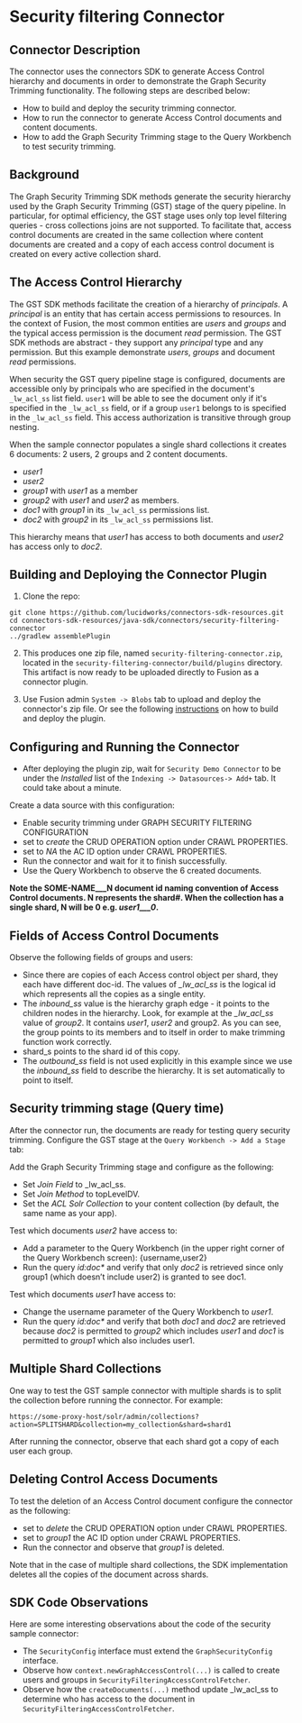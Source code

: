 # Security filtering Connector

## Connector Description

The connector uses the connectors SDK to generate Access Control hierarchy and documents in order to demonstrate the 
Graph Security Trimming functionality.
The following steps are described below:
- How to build and deploy the security trimming connector.
- How to run the connector to generate Access Control documents and content documents.
- How to add the Graph Security Trimming stage to the Query Workbench to test security trimming.

## Background
The Graph Security Trimming SDK methods generate the security hierarchy used by the Graph Security Trimming (GST)
stage of the query pipeline. In particular, for optimal efficiency, the GST stage uses only top level filtering queries -
cross collections joins are not supported. To facilitate that, access control documents are created in the same collection where content
documents are created and a copy of each access control document is created on every active collection shard.

## The Access Control Hierarchy
The GST SDK methods facilitate the creation of a hierarchy of _principals_. A _principal_ is an entity that has
certain access permissions to resources. In the context of Fusion, the most common entities are _users_ and _groups_ and 
the typical access permission is the document _read_ permission. The GST SDK methods are abstract - they support
any _principal_ type and any permission. But this example demonstrate _users_, _groups_ and document _read_ permissions.

When security the GST query pipeline stage is configured, documents are accessible only by principals who are specified
in the document's `_lw_acl_ss` list field. `user1` will be able to see the document only if it's specified 
in the `_lw_acl_ss` field, or if a group `user1` belongs to is specified in the `_lw_acl_ss` field. This access
authorization is transitive through group nesting.

When the sample connector populates a single shard collections it creates 6 documents:  2 users, 2 groups 
and 2 content documents.
- _user1_
- _user2_
- _group1_ with _user1_ as a member
- _group2_ with _user1_ and _user2_ as members.
- _doc1_ with _group1_ in its `_lw_acl_ss` permissions list.
- _doc2_ with _group2_ in its `_lw_acl_ss` permissions list.

This hierarchy means that _user1_ has access to both documents and _user2_ has access only to _doc2_.


## Building and Deploying the Connector Plugin

1. Clone the repo:
```
git clone https://github.com/lucidworks/connectors-sdk-resources.git
cd connectors-sdk-resources/java-sdk/connectors/security-filtering-connector
../gradlew assemblePlugin
```

2. This produces one zip file, named `security-filtering-connector.zip`, located in the `security-filtering-connector/build/plugins` directory.
This artifact is now ready to be uploaded directly to Fusion as a connector plugin.

3. Use Fusion admin `System -> Blobs` tab to upload and deploy the connector's zip file.
   Or see the following [instructions](../README.md) on how to build and deploy the plugin.


## Configuring and Running the Connector
- After deploying the plugin zip, wait for `Security Demo Connector` to be under the _Installed_ list of the `Indexing -> Datasources-> Add+` tab.
  It could take about a minute.

Create a data source with this configuration:
- Enable security trimming under GRAPH SECURITY FILTERING CONFIGURATION
- set to _create_ the CRUD OPERATION option under CRAWL PROPERTIES.
- set to _NA_ the AC ID option under CRAWL PROPERTIES.
- Run the connector and wait for it to finish successfully. 
- Use the Query Workbench to observe the 6 created documents.

**Note the SOME-NAME___N document id naming convention of Access Control documents. N represents the shard#.
When the collection has a single shard, N will be 0 e.g. _user1___0_.**

##  Fields of Access Control Documents
Observe the following fields of groups and users:
- Since there are copies of each Access control object per shard, they each have different doc-id. The values of *_lw_acl_ss* is
  the logical id which represents all the copies as a single entity.
- The _inbound_ss_ value is the hierarchy graph edge - it points to the children nodes in the hierarchy. Look, for example at the *_lw_acl_ss* value of
  _group2_. It contains _user1_, _user2_ and group2. As you can see, the group points to its members and to itself
  in order to make trimming function work correctly.
- shard_s points to the shard id of this copy.
- The _outbound_ss_ field is not used explicitly in this example since we use the _inbound_ss_
  field to describe the hierarchy. It is set automatically to point to itself.

## Security trimming stage (Query time)
After the connector run, the documents are ready for testing query security trimming. Configure the GST stage at the 
 `Query Workbench -> Add a Stage` tab:

Add the Graph Security Trimming stage and configure as the following:
- Set _Join Field_ to _lw_acl_ss.
- Set _Join Method_ to topLevelDV.
- Set the _ACL Solr Collection_ to your content collection (by default, the same name as your app).

Test which documents _user2_ have access to:
- Add a parameter to the Query Workbench (in the upper right corner of the Query Workbench screen): {username,user2}
- Run the query _id:doc*_ and verify that only _doc2_ is retrieved since only group1 (which doesn’t include user2) is granted to see doc1.

Test which documents _user1_ have access to:
- Change the username parameter of the Query Workbench to _user1_.
- Run the query _id:doc*_ and verify that both _doc1_ and _doc2_ are retrieved because _doc2_ is permitted to _group2_ which 
includes _user1_ and _doc1_ is permitted to _group1_ which also includes user1.

## Multiple Shard Collections
One way to test the GST sample connector with multiple shards is to split the collection before running the connector.
For example:

`https://some-proxy-host/solr/admin/collections?action=SPLITSHARD&collection=my_collection&shard=shard1`

After running the connector, observe that each shard got a copy of each user each group.

## Deleting Control Access Documents
To test the deletion of an Access Control document configure the connector as the following:
- set to _delete_ the CRUD OPERATION option under CRAWL PROPERTIES.
- set to _group1_ the AC ID option under CRAWL PROPERTIES.
- Run the connector and observe that _group1_ is deleted.

Note that in the case of multiple shard collections, the SDK implementation deletes all the copies of the document across shards.

## SDK Code Observations
Here are some interesting observations about the code of the security sample connector:
- The `SecurityConfig` interface must extend the `GraphSecurityConfig` interface.
- Observe how `context.newGraphAccessControl(...)` is called to create users and groups in `SecurityFilteringAccessControlFetcher`.
- Observe how the `createDocuments(...)` method update _lw_acl_ss to determine who has access to the document in `SecurityFilteringAccessControlFetcher`.







